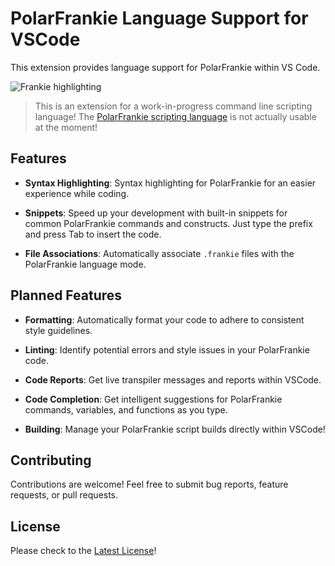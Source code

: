 # PolarFrankie Language Support for VSCode

This extension provides language support for PolarFrankie within VS Code.

![Frankie highlighting](https://raw.githubusercontent.com/Ender-ing/frankie/refs/heads/main/supplements/VSCode-Extension/images/highlighting.png)

> This is an extension for a work-in-progress command line scripting language!
> The [PolarFrankie scripting language](https://github.com/Ender-ing/frankie/) is not actually
> usable at the moment!

## Features

- **Syntax Highlighting**: Syntax highlighting for PolarFrankie for an easier experience while coding.

- **Snippets**: Speed up your development with built-in snippets for common PolarFrankie
commands and constructs. Just type the prefix and press Tab to insert the code.

- **File Associations**: Automatically associate `.frankie` files with the PolarFrankie language mode.

## Planned Features

- **Formatting**: Automatically format your code to adhere to consistent style guidelines.

- **Linting**: Identify potential errors and style issues in your PolarFrankie code.

- **Code Reports**: Get live transpiler messages and reports within VSCode.

- **Code Completion**: Get intelligent suggestions for PolarFrankie commands, variables, and functions
as you type.

- **Building**: Manage your PolarFrankie script builds directly within VSCode!

## Contributing

Contributions are welcome! Feel free to submit bug reports, feature requests, or pull requests.

## License

Please check to the [Latest License](https://github.com/Ender-ing/frankie/blob/main/LICENSE)!
